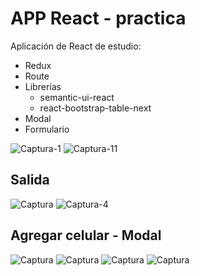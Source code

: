 # APP React - practica

Aplicación de React de estudio: 
  * Redux
  * Route 
  * Librerías 
    * semantic-ui-react
    * react-bootstrap-table-next
  * Modal
  * Formulario

![Captura-1](https://user-images.githubusercontent.com/7141537/160642596-3b0e72ac-1163-43a3-9a6b-c1938403eae0.PNG)
![Captura-11](https://user-images.githubusercontent.com/7141537/160642586-cd205353-e37d-4afb-aa98-155c599b0c80.PNG)

## Salida
![Captura](https://user-images.githubusercontent.com/7141537/160642590-6bb3f684-1e40-420e-b5d9-d41f67f8a1d6.PNG)
![Captura-4](https://user-images.githubusercontent.com/7141537/160642597-d2996719-a6c9-40fe-bfcd-e04a8f9532c9.PNG)

## Agregar celular - Modal
![Captura](https://user-images.githubusercontent.com/7141537/160946604-f8f8a5a0-be32-4823-a99c-a38dc93fe556.PNG)
![Captura](https://user-images.githubusercontent.com/7141537/160947096-47e72bcf-d78b-40cd-9ed2-e6413ec59b41.PNG)
![Captura](https://user-images.githubusercontent.com/7141537/160946983-2a9dd190-218b-4b75-9da5-269b14bda003.PNG)
![Captura](https://user-images.githubusercontent.com/7141537/160946731-7cbd469e-5b9b-4211-bdb5-203eda696756.PNG)
